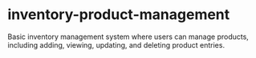 # inventory-product-management
Basic inventory management system where users can manage products, including adding, viewing, updating, and deleting product entries.
